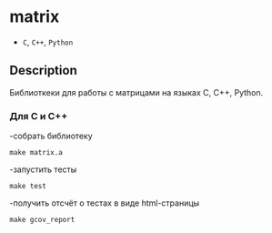 # matrix

- `С`, `C++`, `Python`

## Description
Библиоткеки для работы с матрицами на языках C, C++, Python.


### Для C и C++
-собрать библиотеку
```
make matrix.a
```
-запустить тесты
```
make test
```
-получить отсчёт о тестах в виде html-страницы
```
make gcov_report
